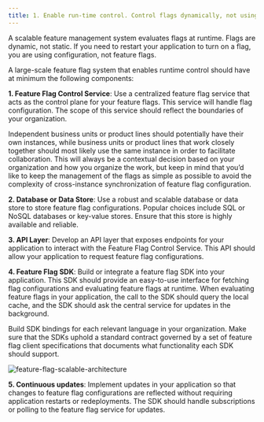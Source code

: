 ```yaml
---
title: 1. Enable run-time control. Control flags dynamically, not using config files.
---
```


A scalable feature management system evaluates flags at runtime. Flags are dynamic, not static. If you need to restart your application to turn on a flag, you are using configuration, not feature flags.

A large-scale feature flag system that enables runtime control should have at minimum the following components:

**1. Feature Flag Control Service**: Use a centralized feature flag service that acts as the control plane for your feature flags. This service will handle flag configuration. The scope of this service should reflect the boundaries of your organization. 

Independent business units or product lines should potentially have their own instances, while business units or product lines that work closely together should most likely use the same instance in order to facilitate collaboration. This will always be a contextual decision based on your organization and how you organize the work, but keep in mind that you’d like to keep the management of the flags as simple as possible to avoid the complexity of cross-instance synchronization of feature flag configuration.

**2. Database or Data Store**: Use a robust and scalable database or data store to store feature flag configurations. Popular choices include SQL or NoSQL databases or key-value stores. Ensure that this store is highly available and reliable.

**3. API Layer**: Develop an API layer that exposes endpoints for your application to interact with the Feature Flag Control Service. This API should allow your application to request feature flag configurations.

**4. Feature Flag SDK**: Build or integrate a feature flag SDK into your application. This SDK should provide an easy-to-use interface for fetching flag configurations and evaluating feature flags at runtime. When evaluating feature flags in your application, the call to the SDK should query the local cache, and the SDK should ask the central service for updates in the background. 

Build SDK bindings for each relevant language in your organization. Make sure that the SDKs uphold a standard contract governed by a set of feature flag client specifications that documents what functionality each SDK should support.

![feature-flag-scalable-architecture](https://github.com/Unleash/unleash/assets/87366358/e0ac76e0-992c-49ef-80be-70d2971ed937)

**5. Continuous updates**: Implement updates in your application so that changes to feature flag configurations are reflected without requiring application restarts or redeployments. The SDK should handle subscriptions or polling to the feature flag service for updates.
